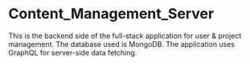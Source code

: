 # Content_Management_Server

This is the backend side of the full-stack application for user & project management. The database used is MongoDB. The application uses GraphQL for server-side data fetching.
